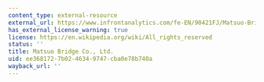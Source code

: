 ```yaml
---
content_type: external-resource
external_url: https://www.infrontanalytics.com/fe-EN/90421FJ/Matsuo-Bridge-Co-Ltd/market-valuation
has_external_license_warning: true
license: https://en.wikipedia.org/wiki/All_rights_reserved
status: ''
title: Matsuo Bridge Co., Ltd.
uid: ee368172-7b02-4634-9747-cba0e78b740a
wayback_url: ''
---
```

